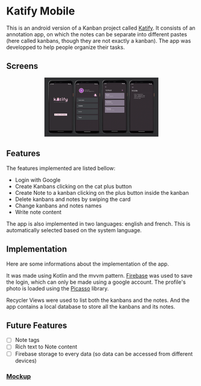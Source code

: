 # Katify Mobile
This is an android version of a Kanban project called [Katify](https://github.com/AHalic/Katify).
It consists of an annotation app, on which the notes can be separate into different pastes (here called kanbans, though they are not exactly a kanban). 
The app was developped to help people organize their tasks.

## Screens

<p align="center">
<img src="assets/katify-mobile.png"  width="60%" height="30%">
</p>

## Features
The features implemented are listed bellow:
- Login with Google
- Create Kanbans clicking on the cat plus button
- Create Note to a kanban clicking on the plus button inside the kanban
- Delete kanbans and notes by swiping the card
- Change kanbans and notes names
- Write note content

The app is also implemented in two languages: english and french. This is automatically selected based on the system language.


## Implementation
Here are some informations about the implementation of the app.

It was made using Kotlin and the mvvm pattern. 
[Firebase](https://firebase.google.com) was used to save the login, which can only be made using a google account. 
The profile's photo is loaded using the [Picasso](https://square.github.io/picasso/) library.

Recycler Views were used to list both the kanbans and the notes. And the app contains a local database to store all the kanbans and its notes.

## Future Features
- [ ] Note tags
- [ ] Rich text to Note content
- [ ] Firebase storage to every data (so data can be accessed from different devices)

### [Mockup](https://www.figma.com/file/wZwqL7hR6S7H1BaQAJb3UO/Katify-Mobile?node-id=0%3A1&t=BnqIHhWK5iGcvwzV-0)
